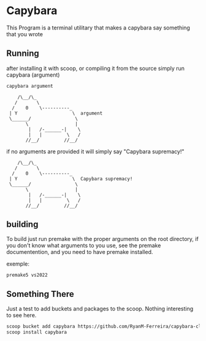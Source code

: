 # Capybara
This Program is a terminal utilitary that makes a capybara say something that you wrote

## Running
after installing it with scoop, or compiling it from the source simply run capybara (argument)
```bash
capybara argument
```
```
    /\__/\_
   /       \
  /    0    \----------_
 | Y                    \  argument
 \______/                \
       \                 |
        |   /-______-|    \
        |   |         \   /
       //__/         //__/

```
if no arguments are provided it will simply say "Capybara supremacy!"
```
    /\__/\_
   /       \
  /    0    \----------_
 | Y                    \  Capybara supremacy!
 \______/                \
       \                 |
        |   /-______-|    \
        |   |         \   /
       //__/         //__/

```

## building
To build just run premake with the proper arguments on the root directory, if you don't know what arguments to you use, see the premake documentention, and you need to have premake installed.

exemple:
```
premake5 vs2022
```

## Something There
Just a test to add buckets and packages to the scoop. Nothing interesting to see here.

```bash
scoop bucket add capybara https://github.com/RyanM-Ferreira/capybara-cli bucket
scoop install capybara
```
